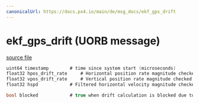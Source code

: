 ```yaml
---
canonicalUrl: https://docs.px4.io/main/de/msg_docs/ekf_gps_drift
---
```


# ekf_gps_drift (UORB message)



[source file](https://github.com/PX4/PX4-Autopilot/blob/release/1.13/msg/ekf_gps_drift.msg)

```c
uint64 timestamp        # time since system start (microseconds)
float32 hpos_drift_rate     # Horizontal position rate magnitude checked using EKF2_REQ_HDRIFT (m/s)
float32 vpos_drift_rate     # Vertical position rate magnitude checked using EKF2_REQ_VDRIFT (m/s)
float32 hspd            # Filtered horizontal velocity magnitude checked using EKF2_REQ_HDRIFT (m/s)

bool blocked            # true when drift calculation is blocked due to IMU movement check

```
